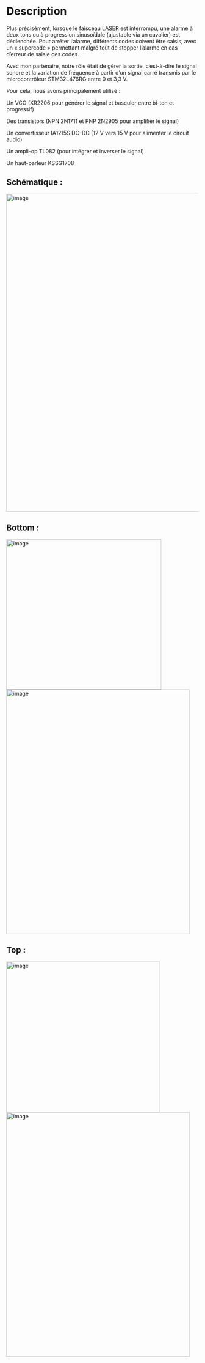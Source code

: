 # Description

Plus précisément, lorsque le faisceau LASER est interrompu, une alarme à deux tons ou à progression sinusoïdale (ajustable via un cavalier) est déclenchée.
Pour arrêter l’alarme, différents codes doivent être saisis, avec un « supercode » permettant malgré tout de stopper l’alarme en cas d’erreur de saisie des codes.

Avec mon partenaire, notre rôle était de gérer la sortie, c’est-à-dire le signal sonore et la variation de fréquence à partir d’un signal carré transmis par le microcontrôleur STM32L476RG entre 0 et 3,3 V.

Pour cela, nous avons principalement utilisé :

Un VCO (XR2206 pour générer le signal et basculer entre bi-ton et progressif)

Des transistors (NPN 2N1711 et PNP 2N2905 pour amplifier le signal)

Un convertisseur IA1215S DC-DC (12 V vers 15 V pour alimenter le circuit audio)

Un ampli-op TL082 (pour intégrer et inverser le signal)

Un haut-parleur KSSG1708

## Schématique : 
<img width="1215" height="832" alt="image" src="https://github.com/user-attachments/assets/3ad432f5-4893-4842-aa66-c62201c0f591" />

## Bottom :


<img width="406" height="393.5" alt="image" src="https://github.com/user-attachments/assets/bc5b6d14-19f6-438b-a74a-e80c789dcee5" />
<img width="480" height="640" alt="image" src="https://github.com/user-attachments/assets/4e9ed21e-c2e1-413c-a023-2db3975203e7" />

## Top :


<img width="403" height="394.5" alt="image" src="https://github.com/user-attachments/assets/2089cfa2-dd40-4ea2-a659-ee5d4180a65e" />
<img width="480" height="640" alt="image" src="https://github.com/user-attachments/assets/a3e77721-d7ae-4026-830f-a82275e229c2" />

